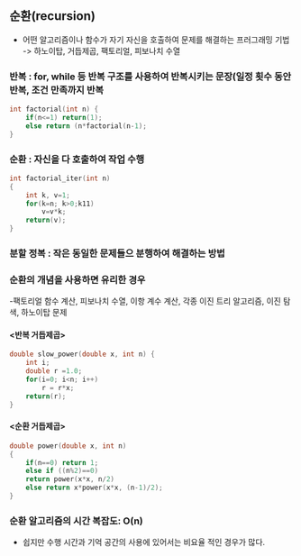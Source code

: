 ## 순환(recursion) 
  - 어떤 알고리즘이나 함수가 자기 자신을 호출하여 문제를 해결하는 프러그래밍 기법
  -> 하노이탑, 거듭제곱, 팩토리얼, 피보나치 수열

 ### 반복 :  for, while 등 반복 구조를 사용하여 반복시키는 문장(일정 횟수 동안 반복, 조건 만족까지 반복
```c
int factorial(int n) {
	if(n<=1) return(1);
	else return (n*factorial(n-1);
}
 ```
### 순환 : 자신을 다 호출하여 작업 수행
```c
int factorial_iter(int n)
{
	int k, v=1;
	for(k=n; k>0;k11)
		v=v*k;
	return(v);
}
```
### 분할 정복 : 작은 동일한 문제들으 분행하여 해결하는 방법 

### 순환의 개념을 사용하면 유리한 경우 
  -팩토리얼 함수 계산, 피보나치 수열, 이항 계수 계산, 각종 이진 트리 알고리즘, 이진 탐색, 하노이탑 문제
  
#### <반복 거듭제곱> 
```c
double slow_power(double x, int n) {
	int i;
	double r =1.0;
	for(i=0; i<n; i++)
		r = r*x;
	return(r);
}
```
#### <순환 거듭제곱>
```c
double power(double x, int n)
{
	if(n==0) return 1;
	else if ((n%2)==0)
	return power(x*x, n/2)
	else return x*power(x*x, (n-1)/2);
}
```

### 순환 알고리즘의 시간 복잡도: O(n)
  - 쉽지만 수행 시간과 기억 공간의 사용에 있어서는 비요율 적인 경우가 많다.
